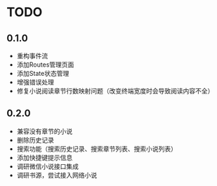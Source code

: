 # TODO

## 0.1.0

- 重构事件流
- 添加Routes管理页面
- 添加State状态管理
- 增强错误处理
- 修复小说阅读章节行数映射问题（改变终端宽度时会导致阅读内容不全）

## 0.2.0

- 兼容没有章节的小说
- 删除历史记录
- 搜索功能（搜索历史记录、搜索章节列表、搜索小说列表）
- 添加快捷键提示信息
- 调研微信小说接口集成
- 调研书源，尝试接入网络小说
